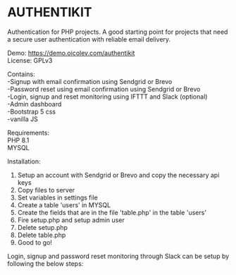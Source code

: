 # AUTHENTIKIT
Authentication for PHP projects. A good starting point for projects that need a secure user authentication with reliable email delivery.  

Demo: https://demo.oicolev.com/authentikit  
License: GPLv3


Contains:  
-Signup with email confirmation using Sendgrid or Brevo  
-Password reset using email confirmation using Sendgrid or Brevo  
-Login, signup and reset monitoring using IFTTT and Slack (optional)  
-Admin dashboard  
-Bootstrap 5 css  
-vanilla JS  

Requirements:  
PHP 8.1  
MYSQL  

Installation:
1. Setup an account with Sendgrid or Brevo and copy the necessary api keys  
2. Copy files to server  
3. Set variables in settings file  
4. Create a table 'users' in MYSQL  
5. Create the fields that are in the file 'table.php' in the table 'users'  
6. Fire setup.php and setup admin user  
7. Delete setup.php  
8. Delete table.php  
9. Good to go!

Login, signup and password reset monitoring through Slack can be setup by following the below steps:

